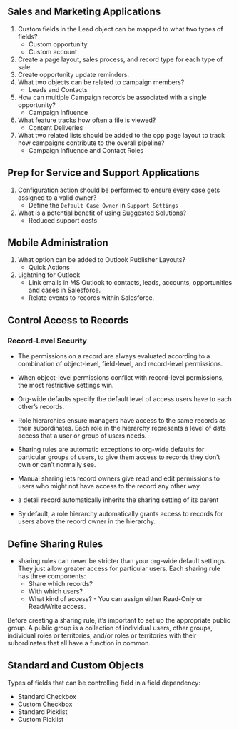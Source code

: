 ## Sales and Marketing Applications
1. Custom fields in the Lead object can be mapped to what two types of fields?
    * Custom opportunity
    * Custom account
2. Create a page layout, sales process, and record type for each type of sale.
3. Create opportunity update reminders.
4. What two objects can be related to campaign members?
    * Leads and Contacts
5. How can multiple Campaign records be associated with a single opportunity?
      * Campaign Influence
6. What feature tracks how often a file is viewed?
      * Content Deliveries
7. What two related lists should be added to the opp page layout to track how campaigns contribute to the overall pipeline?
      * Campaign Influence and Contact Roles
## Prep for Service and Support Applications
1. Configuration action should be performed to ensure every case gets assigned to a valid owner?
   * Define the `Default Case Owner` in `Support Settings`
2. What is a potential benefit of using Suggested Solutions?
    * Reduced support costs

## Mobile Administration
1. What option can be added to Outlook Publisher Layouts?
    * Quick Actions
2. Lightning for Outlook
    * Link emails in MS Outlook to contacts, leads, accounts, opportunities and cases in Salesforce. 
    * Relate events to records within Salesforce.

## Control Access to Records
### Record-Level Security
* The permissions on a record are always evaluated according to a combination of object-level, field-level, and record-level permissions.
* When object-level permissions conflict with record-level permissions, the most restrictive settings win.

* Org-wide defaults specify the default level of access users have to each other’s records.
* Role hierarchies ensure managers have access to the same records as their subordinates. Each role in the hierarchy represents a level of data access that a user or group of users needs.
* Sharing rules are automatic exceptions to org-wide defaults for particular groups of users, to give them access to records they don’t own or can’t normally see.
* Manual sharing lets record owners give read and edit permissions to users who might not have access to the record any other way.
*  a detail record automatically inherits the sharing setting of its parent
* By default, a role hierarchy automatically grants access to records for users above the record owner in the hierarchy. 

## Define Sharing Rules 
* sharing rules can never be stricter than your org-wide default settings. They just allow greater access for particular users.
Each sharing rule has three components:
   * Share which records?
   * With which users? 
   * What kind of access? - You can assign either Read-Only or Read/Write access.
   
Before creating a sharing rule, it’s important to set up the appropriate public group. A public group is a collection of individual users, other groups, individual roles or territories, and/or roles or territories with their subordinates that all have a function in common.

## Standard and Custom Objects
Types of fields that can be controlling field in a field dependency:
* Standard Checkbox
* Custom Checkbox
* Standard Picklist
* Custom Picklist
